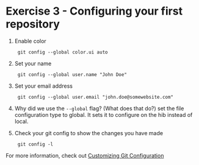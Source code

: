 # Exercise 3 - Configuring your first repository

1. Enable color

        git config --global color.ui auto

2. Set your name

        git config --global user.name "John Doe"

3. Set your email address

        git config --global user.email "john.doe@somewebsite.com"

4. Why did we use the `--global` flag?  (What does that do?)
 set the file configuration type to global. It sets it to configure on the hib instead of local.

5. Check your git config to show the changes you have made

        git config -l

For more information, check out [Customizing Git Configuration](https://www.git-scm.com/book/en/v2/Customizing-Git-Git-Configuration)

